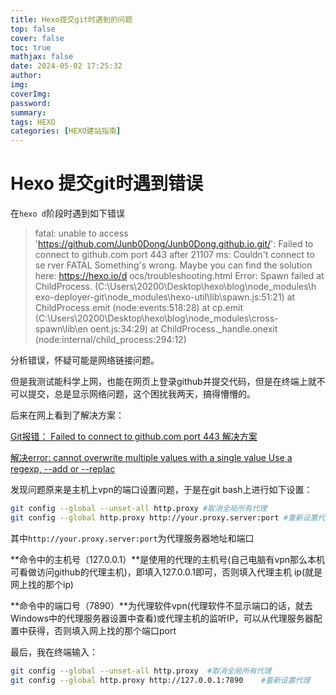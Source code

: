 ```yaml
---
title: Hexo提交git时遇到的问题
top: false
cover: false
toc: true
mathjax: false
date: 2024-05-02 17:25:32
author:
img:
coverImg:
password:
summary:
tags: HEXO
categories: [HEXO建站指南]
---
```

# Hexo 提交git时遇到错误

在`hexo d`阶段时遇到如下错误

>fatal: unable to access 'https://github.com/Junb0Dong/Junb0Dong.github.io.git/': Failed to connect to github.com port 443 after 21107 ms: Couldn't connect to se rver FATAL Something's wrong. Maybe you can find the solution here: https://hexo.io/d ocs/troubleshooting.html Error: Spawn failed at ChildProcess.<anonymous> (C:\Users\20200\Desktop\hexo\blog\node_modules\h exo-deployer-git\node_modules\hexo-util\lib\spawn.js:51:21) at ChildProcess.emit (node:events:518:28) at cp.emit (C:\Users\20200\Desktop\hexo\blog\node_modules\cross-spawn\lib\en oent.js:34:29) at ChildProcess._handle.onexit (node:internal/child_process:294:12)

分析错误，怀疑可能是网络链接问题。

但是我测试能科学上网，也能在网页上登录github并提交代码，但是在终端上就不可以提交，总是显示网络问题，这个困扰我两天，搞得懵懵的。

后来在网上看到了解决方案：

[Git报错： Failed to connect to github.com port 443 解决方案](https://blog.csdn.net/zpf1813763637/article/details/128340109)

[解决error: cannot overwrite multiple values with a single value Use a regexp, --add or --replac](https://blog.csdn.net/qq_35812205/article/details/135048261)

发现问题原来是主机上vpn的端口设置问题，于是在git bash上进行如下设置：

```bash
git config --global --unset-all http.proxy #取消全局所有代理
git config --global http.proxy http://your.proxy.server:port #重新设置代理
```

其中`http://your.proxy.server:port`为代理服务器地址和端口

**命令中的主机号（127.0.0.1）**是使用的代理的主机号(自己电脑有vpn那么本机可看做访问github的代理主机)，即填入127.0.0.1即可，否则填入代理主机 ip(就是网上找的那个ip)

**命令中的端口号（7890）**为代理软件vpn(代理软件不显示端口的话，就去Windows中的代理服务器设置中查看)或代理主机的监听IP，可以从代理服务器配置中获得，否则填入网上找的那个端口port 

最后，我在终端输入：

```bash
git config --global --unset-all http.proxy	#取消全局所有代理
git config --global http.proxy http://127.0.0.1:7890	#重新设置代理
```


